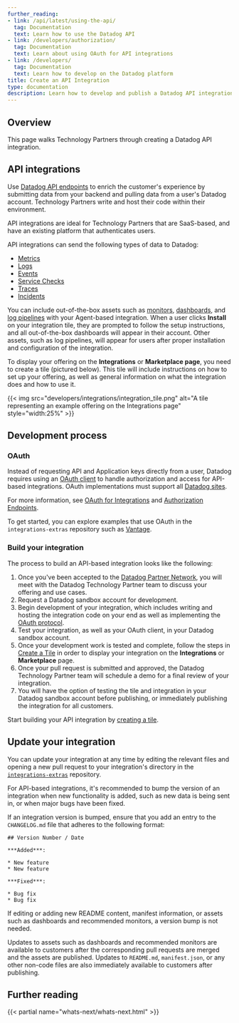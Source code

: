 ```yaml
---
further_reading:
- link: /api/latest/using-the-api/
  tag: Documentation
  text: Learn how to use the Datadog API
- link: /developers/authorization/
  tag: Documentation
  text: Learn about using OAuth for API integrations
- link: /developers/
  tag: Documentation
  text: Learn how to develop on the Datadog platform
title: Create an API Integration
type: documentation
description: Learn how to develop and publish a Datadog API integration.
---
```

## Overview

This page walks Technology Partners through creating a Datadog API integration. 

## API integrations

Use [Datadog API endpoints][1] to enrich the customer's experience by submitting data from your backend and pulling data from a user's Datadog account. Technology Partners write and host their code within their environment. 

API integrations are ideal for Technology Partners that are SaaS-based, and have an existing platform that authenticates users.

API integrations can send the following types of data to Datadog:

- [Metrics][2]
- [Logs][3]
- [Events][4]
- [Service Checks][5]
- [Traces][6]
- [Incidents][7]

You can include out-of-the-box assets such as [monitors][25], [dashboards][26], and [log pipelines][27] with your Agent-based integration. When a user clicks **Install** on your integration tile, they are prompted to follow the setup instructions, and all out-of-the-box dashboards will appear in their account. Other assets, such as log pipelines, will appear for users after proper installation and configuration of the integration.

To display your offering on the **Integrations** or **Marketplace page**, you need to create a tile (pictured below). This tile will include instructions on how to set up your offering, as well as general information on what the integration does and how to use it. 

{{< img src="developers/integrations/integration_tile.png" alt="A tile representing an example offering on the Integrations page" style="width:25%" >}}

## Development process

### OAuth

Instead of requesting API and Application keys directly from a user, Datadog requires using an [OAuth client][14] to handle authorization and access for API-based integrations. OAuth implementations must support all [Datadog sites][12].

For more information, see [OAuth for Integrations][15] and [Authorization Endpoints][16].

To get started, you can explore examples that use OAuth in the `integrations-extras` repository such as [Vantage][17].

### Build your integration

The process to build an API-based integration looks like the following:

1. Once you've been accepted to the [Datadog Partner Network][29], you will meet with the Datadog Technology Partner team to discuss your offering and use cases.
2. Request a Datadog sandbox account for development.
3. Begin development of your integration, which includes writing and hosting the integration code on your end as well as implementing the [OAuth protocol][28].
4. Test your integration, as well as your OAuth client, in your Datadog sandbox account.
5. Once your development work is tested and complete, follow the steps in [Create a Tile][24] in order to display your integration on the **Integrations** or **Marketplace** page.
6. Once your pull request is submitted and approved, the Datadog Technology Partner team will schedule a demo for a final review of your integration.
7. You will have the option of testing the tile and integration in your Datadog sandbox account before publishing, or immediately publishing the integration for all customers.  

Start building your API integration by [creating a tile][24].

## Update your integration
You can update your integration at any time by editing the relevant files and opening a new pull request to your integration's directory in the [`integrations-extras`][21] repository. 

For API-based integrations, it's recommended to bump the version of an integration when new functionality is added, such as new data is being sent in, or when major bugs have been fixed. 

If an integration version is bumped, ensure that you add an entry to the `CHANGELOG.md` file that adheres to the following format:

   ```
   ## Version Number / Date

   ***Added***: 

   * New feature
   * New feature

   ***Fixed***:

   * Bug fix
   * Bug fix
   ```

If editing or adding new README content, manifest information, or assets such as dashboards and recommended monitors, a version bump is not needed. 

Updates to assets such as dashboards and recommended monitors are available to customers after the corresponding pull requests are merged and the assets are published. Updates to `README.md`, `manifest.json`, or any other non-code files are also immediately available to customers after publishing. 


## Further reading

{{< partial name="whats-next/whats-next.html" >}}

[1]: https://docs.datadoghq.com/api/latest/using-the-api/
[2]: https://docs.datadoghq.com/api/latest/metrics/
[3]: https://docs.datadoghq.com/logs/faq/partner_log_integration/
[4]: https://docs.datadoghq.com/api/latest/events/
[5]: https://docs.datadoghq.com/api/latest/service-checks/
[6]: https://docs.datadoghq.com/tracing/guide/send_traces_to_agent_by_api/
[7]: https://docs.datadoghq.com/api/latest/incidents/
[8]: https://docs.datadoghq.com/api/latest/security-monitoring/
[9]: https://docs.datadoghq.com/developers/#creating-your-own-solution
[10]: https://docs.datadoghq.com/account_management/api-app-keys/#api-keys
[11]: https://docs.datadoghq.com/account_management/api-app-keys/#application-keys
[12]: https://docs.datadoghq.com/getting_started/site
[13]: https://docs.datadoghq.com/account_management/api-app-keys/
[14]: https://docs.datadoghq.com/developers/authorization/
[15]: https://docs.datadoghq.com/developers/integrations/oauth_for_integrations/
[16]: https://docs.datadoghq.com/developers/authorization/oauth2_endpoints/
[17]: https://github.com/DataDog/integrations-extras/tree/master/vantage
[18]: https://www.python.org/downloads/
[19]: https://pypi.org/project/datadog-checks-dev/
[20]: https://docs.datadoghq.com/developers/integrations/check_references/#manifest-file
[21]: https://github.com/DataDog/integrations-extras/
[22]: https://app.datadoghq.com/integrations
[23]: https://docs.datadoghq.com/developers/integrations/python
[24]: https://docs.datadoghq.com/developers/integrations/create_a_tile
[25]: https://docs.datadoghq.com/monitors/
[26]: https://docs.datadoghq.com/dashboards/
[27]: https://docs.datadoghq.com/logs/log_configuration/pipelines/
[28]: /developers/authorization/oauth2_in_datadog/
[29]: https://partners.datadoghq.com/
